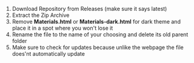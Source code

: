 1. Download Repository from Releases (make sure it says latest)
2. Extract the Zip Archive
3. Remove **Materials.html** or **Materials-dark.html** for dark theme and place it in a spot where you won't lose it
4. Rename the file to the name of your choosing and delete its old parent folder
5. Make sure to check for updates because unlike the webpage the file does'nt automatically update
